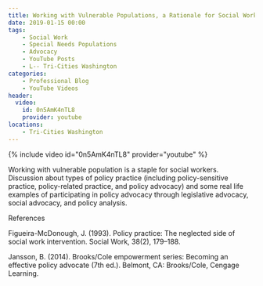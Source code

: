```yaml
---
title: Working with Vulnerable Populations, a Rationale for Social Work Policy Practice
date: 2019-01-15 00:00
tags:
    - Social Work
    - Special Needs Populations
    - Advocacy
    - YouTube Posts
    - L-- Tri-Cities Washington
categories:
    - Professional Blog
    - YouTube Videos
header:
  video:
    id: 0n5AmK4nTL8
    provider: youtube
locations: 
    - Tri-Cities Washington
---
```


{% include video id="0n5AmK4nTL8" provider="youtube" %}

Working with vulnerable population is a staple for social workers. Discussion about types of policy practice (including policy-sensitive practice, policy-related practice, and policy advocacy) and some real life examples of participating in policy advocacy through legislative advocacy, social advocacy, and policy analysis.

References

Figueira-McDonough, J. (1993). Policy practice: The neglected side of social work intervention. Social Work, 38(2), 179–188.

Jansson, B. (2014). Brooks/Cole empowerment series: Becoming an effective policy advocate (7th ed.). Belmont, CA: Brooks/Cole, Cengage Learning.